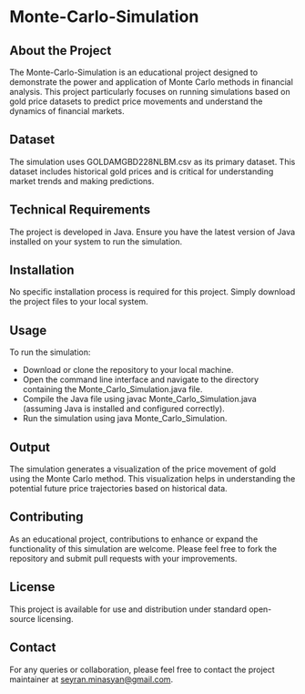 # Monte-Carlo-Simulation

## About the Project
The Monte-Carlo-Simulation is an educational project designed to demonstrate the power and application of Monte Carlo methods in financial analysis. This project particularly focuses on running simulations based on gold price datasets to predict price movements and understand the dynamics of financial markets.

## Dataset
The simulation uses GOLDAMGBD228NLBM.csv as its primary dataset. This dataset includes historical gold prices and is critical for understanding market trends and making predictions.

## Technical Requirements
The project is developed in Java. Ensure you have the latest version of Java installed on your system to run the simulation.

## Installation
No specific installation process is required for this project. Simply download the project files to your local system.

## Usage
To run the simulation:

 - Download or clone the repository to your local machine.
 - Open the command line interface and navigate to the directory containing the Monte_Carlo_Simulation.java file.
 - Compile the Java file using javac Monte_Carlo_Simulation.java (assuming Java is installed and configured correctly).
 - Run the simulation using java Monte_Carlo_Simulation.

## Output
The simulation generates a visualization of the price movement of gold using the Monte Carlo method. This visualization helps in understanding the potential future price trajectories based on historical data.

## Contributing
As an educational project, contributions to enhance or expand the functionality of this simulation are welcome. Please feel free to fork the repository and submit pull requests with your improvements.

## License
This project is available for use and distribution under standard open-source licensing.

## Contact
For any queries or collaboration, please feel free to contact the project maintainer at seyran.minasyan@gmail.com.
